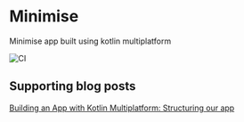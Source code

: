 # Minimise

Minimise app built using kotlin multiplatform

![CI](https://github.com/hitherejoe/minimise/workflows/CI/badge.svg?branch=master)



## Supporting blog posts

[Building an App with Kotlin Multiplatform: Structuring our app
](https://joebirch.co/2020/01/16/building-an-app-with-kotlin-multiplatform-structuring-our-app/)

